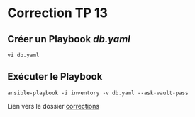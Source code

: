 # Correction TP 13


## Créer un Playbook *db.yaml*

```Shell
vi db.yaml
```

## Exécuter le Playbook

```Shell
ansible-playbook -i inventory -v db.yaml --ask-vault-pass
```

Lien vers le dossier [corrections](../Correction)